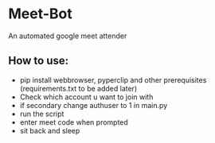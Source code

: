 # Meet-Bot
An automated google meet attender

## How to use:
- pip install webbrowser, pyperclip and other prerequisites (requirements.txt to be added later)
- Check which account u want to join with
- if secondary change authuser to 1 in main.py
- run the script
- enter meet code when prompted
- sit back and sleep

